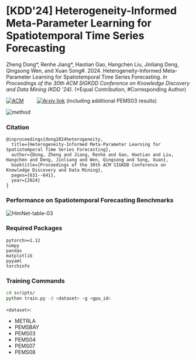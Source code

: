 # [KDD'24] Heterogeneity-Informed Meta-Parameter Learning for Spatiotemporal Time Series Forecasting

Zheng Dong*, Renhe Jiang*, Haotian Gao, Hangchen Liu, Jinliang Deng, Qingsong Wen, and Xuan Song#. 2024. Heterogeneity-Informed Meta-Parameter Learning for Spatiotemporal Time Series Forecasting. _In Proceedings of the 30th ACM SIGKDD Conference on Knowledge Discovery and Data Mining (KDD '24)._ (*Equal Contribution, #Corresponding Author)

[![ACM](https://img.shields.io/static/v1?label=ACM&message=10.1145/3637528.3671961&color=blue&logo=acm)](https://dl.acm.org/doi/abs/10.1145/3637528.3671961) &emsp;&emsp; [![Arxiv link](https://img.shields.io/static/v1?label=arXiv&message=2405.10800&color=red&logo=arxiv)](https://arxiv.org/abs/2405.10800) (including additional PEMS03 results)

![method](https://github.com/user-attachments/assets/0e2f4006-505c-407d-bffa-7f39f4184540)

### Citation

```
@inproceedings{dong2024heterogeneity,
  title={Heterogeneity-Informed Meta-Parameter Learning for Spatiotemporal Time Series Forecasting},
  author={Dong, Zheng and Jiang, Renhe and Gao, Haotian and Liu, Hangchen and Deng, Jinliang and Wen, Qingsong and Song, Xuan},
  booktitle={Proceedings of the 30th ACM SIGKDD Conference on Knowledge Discovery and Data Mining},
  pages={631--641},
  year={2024}
}
```

### Performance on Spatiotemporal Forecasting Benchmarks

![HimNet-table-03](https://github.com/user-attachments/assets/a4a7c44f-3abb-4b71-9249-43bbb01ef70d)

### Required Packages

```
pytorch>=1.12
numpy
pandas
matplotlib
pyyaml
torchinfo
```

### Training Commands

```bash
cd scripts/
python train.py -d <dataset> -g <gpu_id>
```

`<dataset>`:
- METRLA
- PEMSBAY
- PEMS03
- PEMS04
- PEMS07
- PEMS08
